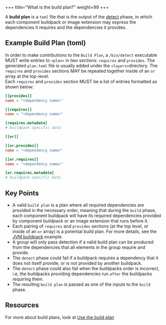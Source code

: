 +++
title="What is the build plan?"
weight=99
+++

A **build plan** is a `toml` file that is the output of the [detect](https://buildpacks.io/docs/for-buildpack-authors/concepts/lifecycle-phases/#phase-2-detect) phase, in which each component buildpack or image extension may express the dependencies it requires and the dependencies it provides.

<!--more-->

## Example Build Plan (toml)

In order to make contributions to the `Build Plan`, a `/bin/detect` executable MUST write entries to `<plan>` in two sections: `requires` and `provides`. The generated `plan.toml` file is usually added under the `<layers>`directory.
The `requires` and `provides` sections MAY be repeated together inside of an `or` array at the top-level.  
Each `requires` and `provides` section MUST be a list of entries formatted as shown below:

```toml
[[provides]]
name = "<dependency name>"

[[requires]]
name = "<dependency name>"

[requires.metadata]
# buildpack-specific data

[[or]]

[[or.provides]]
name = "<dependency name>"

[[or.requires]]
name = "<dependency name>"

[or.requires.metadata]
# buildpack-specific data

```  

## Key Points
  
* A valid `build plan` is a plan where all required dependencies are provided in the necessary order, meaning that during the `build` phase, each component buildpack will have its required dependencies provided by component buildpack or an image extension that runs before it.
* Each pairing of `requires` and `provides` sections (at the top level, or inside of an `or` array) is a potential build plan. For more details, see the [JVM buildpack](https://buildpacks.io/docs/for-buildpack-authors/how-to/write-buildpacks/use-build-plan/#example-jvm-buildpack) example.
* A group will only pass detection if a valid build plan can be produced from the dependencies that all elements in the group require and provide.
* The `detect` phase could fail if a buildpack requires a dependency that it does not itself provide, or is not provided by another buildpack.
* The `detect` phase could also fail when the buildpacks order is incorrect, i.e, the buildpacks providing dependencies run `after` the buildpacks requiring them.
* The resulting `build plan` is passed as one of the inputs to the `build` phase.

## Resources

For more about build plans, look at [Use the build plan]( https://buildpacks.io/docs/for-buildpack-authors/how-to/write-buildpacks/use-build-plan/)
